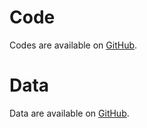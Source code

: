 # Code
Codes are available on <a href="https://github.com/EUCLID-code/EUCLID-Bayesian" target="_blank">GitHub</a>.

# Data
Data are available on <a href="https://github.com/EUCLID-code/EUCLID-Bayesian" target="_blank">GitHub</a>.